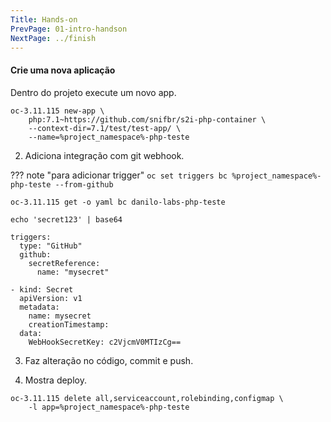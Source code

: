```yaml
---
Title: Hands-on
PrevPage: 01-intro-handson
NextPage: ../finish
---
```


#### Crie uma nova aplicação

Dentro do projeto execute um novo app.

```execute
oc-3.11.115 new-app \
    php:7.1~https://github.com/snifbr/s2i-php-container \
    --context-dir=7.1/test/test-app/ \
    --name=%project_namespace%-php-teste
```

2. Adiciona integração com git webhook.

??? note "para adicionar trigger"
    ```
    oc set triggers bc %project_namespace%-php-teste --from-github
    ```

````
oc-3.11.115 get -o yaml bc danilo-labs-php-teste
````

```
echo 'secret123' | base64
```

```
triggers:
  type: "GitHub"
  github:
    secretReference:
      name: "mysecret"
```

```
- kind: Secret
  apiVersion: v1
  metadata:
    name: mysecret
    creationTimestamp:
  data:
    WebHookSecretKey: c2VjcmV0MTIzCg==
```

3. Faz alteração no código, commit e push.

4. Mostra deploy.

```execute
oc-3.11.115 delete all,serviceaccount,rolebinding,configmap \
    -l app=%project_namespace%-php-teste
```
